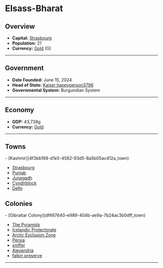<!--UNDEDITED FILE, remove this entire line if this file has been edited!-->
# <!--NAME-->Elsass-Bharat<!--NAME-->

## Overview

- **Capital:** <!--CAPITAL_LINK-->[Strasbourg](76e28cba-48aa-4c9c-a01a-ef78804f771a_town)<!--CAPITAL_LINK-->
- **Population:** <!--POPULATION-->21<!--POPULATION-->
- **Currency:** <!--CURRENCY_LINK-->[Gold](Gold_currency)<!--CURRENCY_LINK--> (<!--CURRENCY_ABV-->G<!--CURRENCY_ABV-->)

---

## Government

- **Date Founded:** <!--FOUNDED-->June 15, 2024<!--FOUNDED-->
- **Head of State:** <!--LEADER_TITLE_LINK-->[Kaiser happyperson3796](happyperson3796_user)<!--LEADER_TITLE_LINK-->
- **Governmental System:** <!--GOVERNMENT-->Burgundian System<!--GOVERNMENT-->

---

## Economy

- **GDP:** <!--GDP-->43,738g<!--GDP-->
- **Currency:** <!--CURRENCY_LINK-->[Gold](Gold_currency)<!--CURRENCY_LINK-->

---

## Towns

<!--TOWNS-->- [Kashmir](4f3bb168-d1e5-4582-93d5-8a5b05ac412a_town)
- [Strasbourg](76e28cba-48aa-4c9c-a01a-ef78804f771a_town)
- [Punjab](bee9a889-8bbe-4e44-a26b-b10c2e15546e_town)
- [Junagadh](dde739eb-c755-42e1-bff2-49a4d8b4c433_town)
- [Cyndirblock](8e07ebeb-71df-435e-8f7c-d2c6231adb6b_town)
- [Delhi](5c10a2d4-7d05-4ff7-8e46-66bd27c76617_town)<!--TOWNS-->

## Colonies

<!--COLONIES-->- [Gibraltar Colony](df467640-e989-404b-ae9a-7b24ac3b0dff_town)
- [The Pyramids](97f4fc2d-6494-4ccb-8e3e-7add5d59c3bd_town)
- [Icelandic Protectorate](cc780005-0324-41e4-82dc-26add91e4804_town)
- [Arctic Exclusion Zone](beb38f22-192d-47a2-888d-c6077857d720_town)
- [Persia](90ad9366-f089-4e92-adad-07f6955219bd_town)
- [sniffer](f762bc29-e983-45b1-b424-a6fcb0973154_town)
- [Alexandria](5a83a412-cfd7-4e94-aa74-d018a040cc24_town)
- [falkin preserve](0a1653c1-19d7-4ceb-9927-3e85aadd3867_town)<!--COLONIES-->

---